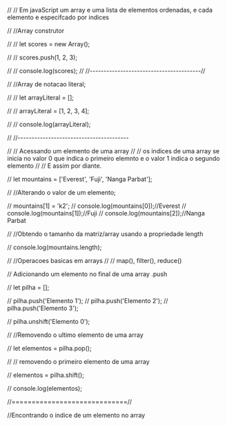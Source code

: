 // // Em javaScript um array e uma lista de elementos ordenadas, e cada elemento e especifcado por indices


// //Array construtor 

// // let scores = new Array();

// // scores.push(1, 2, 3);

// // console.log(scores);
// //----------------------------------------//


// //Array de notacao literal;

// // let arrayLiteral = [];

// // arrayLiteral = [1, 2, 3, 4];

// // console.log(arrayLiteral);

// //----------------------------------------

// // Acessando um elemento de uma array 
// // os indices de uma array se inicia no valor 0 que indica o primeiro elemnto e o valor 1 indica o segundo elemento
// // E assim por diante.

// let mountains = ['Everest', 'Fuji', 'Nanga Parbat'];

// //Alterando o valor de um elemento;

// mountains[1] = 'k2';
// console.log(mountains[0]);//Everest
// console.log(mountains[1]);//Fuji
// console.log(mountains[2]);//Nanga Parbat

// //Obtendo o tamanho da matriz/array usando a propriedade length

// console.log(mountains.length);

// //Operacoes basicas em arrays 
// // map(), filter(), reduce()


// Adicionando um elemento no final de uma array .push

// let pilha = [];

// pilha.push('Elemento 1');
// pilha.push('Elemento 2');
// pilha.push('Elemento 3');


// pilha.unshift('Elemento 0');

// //Removendo o ultimo elemento de uma array 

// let elementos = pilha.pop();

// // removendo o primeiro elemento de uma array

// elementos = pilha.shift();

// console.log(elementos);

//=============================//

//Encontrando o indice de um elemento no array